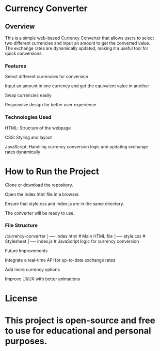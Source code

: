 # Currency Converter


## Overview

This is a simple web-based Currency Converter that allows users to select two different currencies and input an amount to get the converted value. The exchange rates are dynamically updated, making it a useful tool for quick conversions.

### Features

Select different currencies for conversion

Input an amount in one currency and get the equivalent value in another

Swap currencies easily

Responsive design for better user experience

### Technologies Used

HTML: Structure of the webpage

CSS: Styling and layout

JavaScript: Handling currency conversion logic and updating exchange rates dynamically

# How to Run the Project

Clone or download the repository.

Open the index.html file in a browser.

Ensure that style.css and index.js are in the same directory.

The converter will be ready to use.

### File Structure

/currency-converter
│── index.html        # Main HTML file
│── style.css         # Stylesheet
│── index.js          # JavaScript logic for currency conversion

Future Improvements

Integrate a real-time API for up-to-date exchange rates

Add more currency options

Improve UI/UX with better animations

# License

# This project is open-source and free to use for educational and personal purposes.

